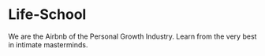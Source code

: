 # Life-School
We are the Airbnb of the Personal Growth Industry. Learn from the very best in intimate masterminds.
